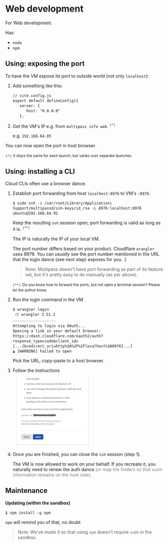 # Web development

For Web development. 
   
Has:

- `node`
- `npm`

## Using: exposing the port

To have the VM expose its port to outside world (not only `localhost`):

1. Add something like this:

   ```
   // vite.config.js
   export default defineConfig({
      server: {
         host: "0.0.0.0"
      },
   ```

2. Get the VM's IP e.g. from `multipass info web`. <sup>`|*|`</sup>

   e.g. `192.168.64.85`

You can now open the port in host browser.

<small>`|*|`: It stays the same for each launch, but varies over separate launches.</small>

## Using: installing a CLI

Cloud CLIs often use a browser dance.

1. Establish port forwarding from host `localhost:8976` to VM's `:8976`.

   ```
   $ sudo ssh -i /var/root/Library/Application\ Support/multipassd/ssh-keys/id_rsa -L 8976:localhost:8976 ubuntu@192.168.64.92
   ```

   Keep the resulting `ssh` session open; port forwarding is valid as long as it is. <sup>`|**|`</sup>

   The IP is naturally the IP of your local VM.
   
	The port number differs based on your product. Cloudflare `wrangler` uses 8976. You can *usually* see the port number mentioned in the URL that the login dance (see next step) exposes for you. :)

   >Note: Multipass doesn't have port forwarding as part of its feature set, but it's pretty easy to do manually (as per above).

   <small>`|**|`: Do you know how to forward the ports, but not open a terminal session? Please let the author know.</small>

2. Run the login command in the VM

   ```
   $ wrangler login
    ⛅️ wrangler 3.51.2
   -------------------
   Attempting to login via OAuth...
   Opening a link in your default browser: https://dash.cloudflare.com/oauth2/auth?response_type=code&client_id=[...]&redirect_uri=http%3A%2F%2Flocalhost%3A8976[...]
   ▲ [WARNING] Failed to open
   ```

   Pick the URL; copy-paste to a host browser.

3. Follow the instructions

   ![](.images/wrangler-dialog.jpg)

<!-- lost it
   ![](.images/wrangler-allowed.jpg)
-->

4. Once you are finished, you can close the `ssh` session (step 1).

   The VM is now allowed to work on your behalf. If you recreate it, you naturally need to renew the auth dance <font color=gray>(or map the folders so that such information remains on the host side)</font>.


## Maintenance 

**Updating (within the sandbox)**
   
```
$ npm install -g npm
```

`npm` will remind you of that, no doubt

>Note: We've made it so that using `npm` doesn't require `sudo` in the sandbox.

